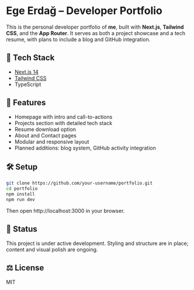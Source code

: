 # Ege Erdağ – Developer Portfolio

This is the personal developer portfolio of **me**, built with **Next.js**, **Tailwind CSS**, and the **App Router**. It serves as both a project showcase and a tech resume, with plans to include a blog and GitHub integration.

## 🚀 Tech Stack

- [Next.js 14](https://nextjs.org/)
- [Tailwind CSS](https://tailwindcss.com/)
- TypeScript

## 📁 Features

- Homepage with intro and call-to-actions
- Projects section with detailed tech stack
- Resume download option
- About and Contact pages
- Modular and responsive layout
- Planned additions: blog system, GitHub activity integration

## 🛠️ Setup

```bash
git clone https://github.com/your-username/portfolio.git
cd portfolio
npm install
npm run dev
```
Then open http://localhost:3000 in your browser.

## 📌 Status
This project is under active development. Styling and structure are in place; content and visual polish are ongoing.

## ⚖️ License
MIT
